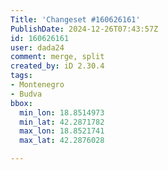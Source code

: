 ```yaml
---
Title: 'Changeset #160626161'
PublishDate: 2024-12-26T07:43:57Z
id: 160626161
user: dada24
comment: merge, split
created_by: iD 2.30.4
tags:
- Montenegro
- Budva
bbox:
  min_lon: 18.8514973
  min_lat: 42.2871782
  max_lon: 18.8521741
  max_lat: 42.2876028

---
```

